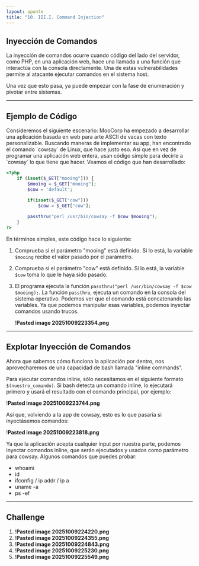 ```yaml
---
layout: apunte
title: "10. III.I. Command Injection"
---
```


<h2>Inyección de Comandos</h2>
La inyección de comandos ocurre cuando código del lado del servidor, como PHP, en una aplicación web, hace una llamada a una función que interactúa con la consola directamente. Una de estas vulnerabilidades permite al atacante ejecutar comandos en el sistema host.

Una vez que esto pasa, ya puede empezar con la fase de enumeración y pivotar entre sistemas.

------------------
<h2>Ejemplo de Código</h2>
Consideremos el siguiente escenario: MooCorp ha empezado a desarrollar una aplicación basada en web para arte ASCII de vacas con texto personalizable. Buscando maneras de implementar su app, han encontrado el comando `cowsay` de Linux, que hace justo eso. Así que en vez de programar una aplicación web entera, usan código simple para decirle a `cowsay` lo que tiene que hacer. Veamos el código que han desarrollado:

```php
<?php
    if (isset($_GET["mooing"])) {
        $mooing = $_GET["mooing"];
        $cow = 'default';

        if(isset($_GET["cow"]))
            $cow = $_GET["cow"];
        
        passthru("perl /usr/bin/cowsay -f $cow $mooing");
    }
?>
```

En términos simples, este código hace lo siguiente:

1. Comprueba si el parámetro "mooing" está definido. Si lo está, la variable `$mooing` recibe el valor pasado por el parámetro.
2. Comprueba si el parámetro "cow" está definido. Si lo está, la variable `$cow` toma lo que le haya sido pasado.
3. El programa ejecuta la función `passthru("perl /usr/bin/cowsay -f $cow $mooing);`. La función `passthru`, ejecuta un comando en la consola del sistema operativo. Podemos ver que el comando está concatenando las variables. Ya que podemos manipular esas variables, podemos inyectar comandos usando trucos.
   
   !**Pasted image 20251009223354.png**

----------------------
<h2>Explotar Inyección de Comandos</h2>
Ahora que sabemos cómo funciona la aplicación por dentro, nos aprovecharemos de una capacidad de bash llamada "inline commands".

Para ejecutar comandos inline, sólo necesitamos en el siguiente formato `$(nuestro_comando)`. Si bash detecta un comando inline, lo ejecutará primero y usará el resultado con el comando principal, por ejemplo:

!**Pasted image 20251009223744.png**

Así que, volviendo a la app de cowsay, esto es lo que pasaría si inyectásemos comandos:

!**Pasted image 20251009223818.png**

Ya que la aplicación acepta cualquier input por nuestra parte, podemos inyectar comandos inline, que serán ejecutados y usados como parámetro para cowsay. Algunos comandos que puedes probar:

- whoami
- id
- ifconfig / ip addr / ip a
- uname -a
- ps -ef

------------------------
<h2>Challenge</h2>

1. !**Pasted image 20251009224220.png**
2. !**Pasted image 20251009224355.png**
3. !**Pasted image 20251009224843.png**
4. !**Pasted image 20251009225230.png**
5. !**Pasted image 20251009225549.png**
